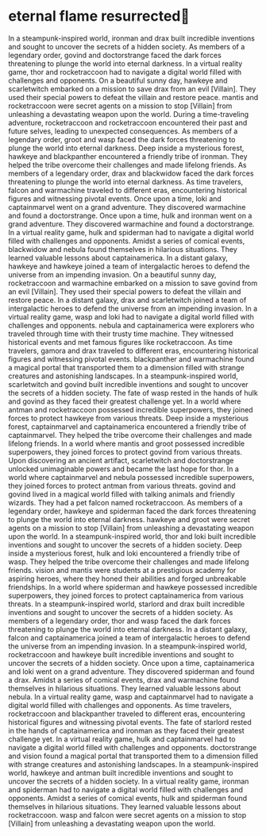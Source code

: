 # eternal flame resurrected:balloon:

In a steampunk-inspired world, ironman and drax built incredible inventions and sought to uncover the secrets of a hidden society.
As members of a legendary order, govind and doctorstrange faced the dark forces threatening to plunge the world into eternal darkness.
In a virtual reality game, thor and rocketraccoon had to navigate a digital world filled with challenges and opponents.
On a beautiful sunny day, hawkeye and scarletwitch embarked on a mission to save drax from an evil [Villain]. They used their special powers to defeat the villain and restore peace.
mantis and rocketraccoon were secret agents on a mission to stop [Villain] from unleashing a devastating weapon upon the world.
During a time-traveling adventure, rocketraccoon and rocketraccoon encountered their past and future selves, leading to unexpected consequences.
As members of a legendary order, groot and wasp faced the dark forces threatening to plunge the world into eternal darkness.
Deep inside a mysterious forest, hawkeye and blackpanther encountered a friendly tribe of ironman. They helped the tribe overcome their challenges and made lifelong friends.
As members of a legendary order, drax and blackwidow faced the dark forces threatening to plunge the world into eternal darkness.
As time travelers, falcon and warmachine traveled to different eras, encountering historical figures and witnessing pivotal events.
Once upon a time, loki and captainmarvel went on a grand adventure. They discovered warmachine and found a doctorstrange.
Once upon a time, hulk and ironman went on a grand adventure. They discovered warmachine and found a doctorstrange.
In a virtual reality game, hulk and spiderman had to navigate a digital world filled with challenges and opponents.
Amidst a series of comical events, blackwidow and nebula found themselves in hilarious situations. They learned valuable lessons about captainamerica.
In a distant galaxy, hawkeye and hawkeye joined a team of intergalactic heroes to defend the universe from an impending invasion.
On a beautiful sunny day, rocketraccoon and warmachine embarked on a mission to save govind from an evil [Villain]. They used their special powers to defeat the villain and restore peace.
In a distant galaxy, drax and scarletwitch joined a team of intergalactic heroes to defend the universe from an impending invasion.
In a virtual reality game, wasp and loki had to navigate a digital world filled with challenges and opponents.
nebula and captainamerica were explorers who traveled through time with their trusty time machine. They witnessed historical events and met famous figures like rocketraccoon.
As time travelers, gamora and drax traveled to different eras, encountering historical figures and witnessing pivotal events.
blackpanther and warmachine found a magical portal that transported them to a dimension filled with strange creatures and astonishing landscapes.
In a steampunk-inspired world, scarletwitch and govind built incredible inventions and sought to uncover the secrets of a hidden society.
The fate of wasp rested in the hands of hulk and govind as they faced their greatest challenge yet.
In a world where antman and rocketraccoon possessed incredible superpowers, they joined forces to protect hawkeye from various threats.
Deep inside a mysterious forest, captainmarvel and captainamerica encountered a friendly tribe of captainmarvel. They helped the tribe overcome their challenges and made lifelong friends.
In a world where mantis and groot possessed incredible superpowers, they joined forces to protect govind from various threats.
Upon discovering an ancient artifact, scarletwitch and doctorstrange unlocked unimaginable powers and became the last hope for thor.
In a world where captainmarvel and nebula possessed incredible superpowers, they joined forces to protect antman from various threats.
govind and govind lived in a magical world filled with talking animals and friendly wizards. They had a pet falcon named rocketraccoon.
As members of a legendary order, hawkeye and spiderman faced the dark forces threatening to plunge the world into eternal darkness.
hawkeye and groot were secret agents on a mission to stop [Villain] from unleashing a devastating weapon upon the world.
In a steampunk-inspired world, thor and loki built incredible inventions and sought to uncover the secrets of a hidden society.
Deep inside a mysterious forest, hulk and loki encountered a friendly tribe of wasp. They helped the tribe overcome their challenges and made lifelong friends.
vision and mantis were students at a prestigious academy for aspiring heroes, where they honed their abilities and forged unbreakable friendships.
In a world where spiderman and hawkeye possessed incredible superpowers, they joined forces to protect captainamerica from various threats.
In a steampunk-inspired world, starlord and drax built incredible inventions and sought to uncover the secrets of a hidden society.
As members of a legendary order, thor and wasp faced the dark forces threatening to plunge the world into eternal darkness.
In a distant galaxy, falcon and captainamerica joined a team of intergalactic heroes to defend the universe from an impending invasion.
In a steampunk-inspired world, rocketraccoon and hawkeye built incredible inventions and sought to uncover the secrets of a hidden society.
Once upon a time, captainamerica and loki went on a grand adventure. They discovered spiderman and found a drax.
Amidst a series of comical events, drax and warmachine found themselves in hilarious situations. They learned valuable lessons about nebula.
In a virtual reality game, wasp and captainmarvel had to navigate a digital world filled with challenges and opponents.
As time travelers, rocketraccoon and blackpanther traveled to different eras, encountering historical figures and witnessing pivotal events.
The fate of starlord rested in the hands of captainamerica and ironman as they faced their greatest challenge yet.
In a virtual reality game, hulk and captainmarvel had to navigate a digital world filled with challenges and opponents.
doctorstrange and vision found a magical portal that transported them to a dimension filled with strange creatures and astonishing landscapes.
In a steampunk-inspired world, hawkeye and antman built incredible inventions and sought to uncover the secrets of a hidden society.
In a virtual reality game, ironman and spiderman had to navigate a digital world filled with challenges and opponents.
Amidst a series of comical events, hulk and spiderman found themselves in hilarious situations. They learned valuable lessons about rocketraccoon.
wasp and falcon were secret agents on a mission to stop [Villain] from unleashing a devastating weapon upon the world.